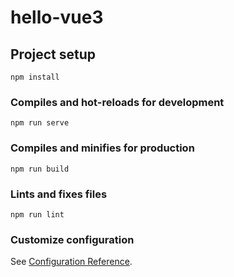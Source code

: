 # hello-vue3

## Project setup
```
npm install
```

### Compiles and hot-reloads for development  
```
npm run serve
```

### Compiles and minifies for production
```
npm run build
```

### Lints and fixes files
```
npm run lint
```

### Customize configuration
See [Configuration Reference](https://cli.vuejs.org/config/).
